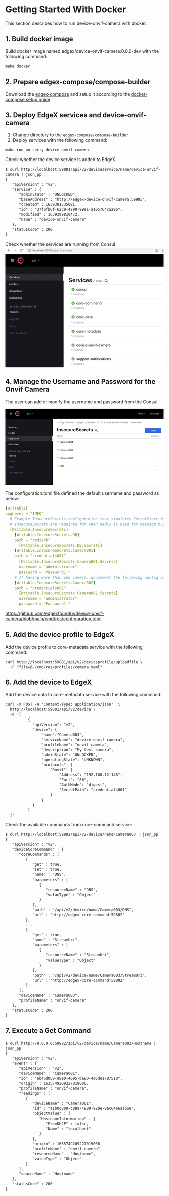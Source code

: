 # Getting Started With Docker

This section describes how to run device-onvif-camera with docker.

## 1. Build docker image
Build docker image named edgex/device-onvif-camera:0.0.0-dev with the following command:
```shell
make docker
```

## 2. Prepare edgex-compose/compose-builder
Download the [edgex-compose](https://github.com/edgexfoundry/edgex-compose) and setup it according to the [docker-compose setup guide](./docker-compose/README.md)

## 3. Deploy EdgeX services and device-onvif-camera
 1. Change directory to the `edgex-compose/compose-builder`
 2. Deploy services with the following command:
```shell
make run no-secty device-onvif-camera
```

Check whether the device service is added to EdgeX
```shell
$ curl http://localhost:59881/api/v2/deviceservice/name/device-onvif-camera | json_pp
{
   "apiVersion" : "v2",
   "service" : {
      "adminState" : "UNLOCKED",
      "baseAddress" : "http://edgex-device-onvif-camera:59985",
      "created" : 1639381535081,
      "id" : "37f6fb6f-62c9-4290-99e1-a105764ca296",
      "modified" : 1639399810472,
      "name" : "device-onvif-camera"
   },
   "statusCode" : 200
}
```

Check whether the services are running from Consul
![Consul](images/getting-started-with-docker-consul.jpg)

## 4. Manage the Username and Password for the Onvif Camera
The user can add or modify the username and password from the Consul.

![Consul](images/getting-started-with-docker-consul-keyvalue.jpg)

The configuration.toml file defined the default username and password as below:
```yaml
[Writable]
LogLevel = "INFO"
  # Example InsecureSecrets configuration that simulates SecretStore for when EDGEX_SECURITY_SECRET_STORE=false
  # InsecureSecrets are required for when Redis is used for message bus
  [Writable.InsecureSecrets]
    [Writable.InsecureSecrets.DB]
    path = "redisdb"
      [Writable.InsecureSecrets.DB.Secrets]
    [Writable.InsecureSecrets.Camera001]
    path = "credentials001"
      [Writable.InsecureSecrets.Camera001.Secrets]
      username = "administrator"
      password = "Password1!"
    # If having more than one camera, uncomment the following config settings
    [Writable.InsecureSecrets.Camera002]
    path = "credentials002"
      [Writable.InsecureSecrets.Camera002.Secrets]
      username = "administrator"
      password = "Password1!"
```
https://github.com/edgexfoundry/device-onvif-camera/blob/main/cmd/res/configuration.toml

## 5. Add the device profile to EdgeX
Add the device profile to core-metadata service with the following command:
```shell
curl http://localhost:59881/api/v2/deviceprofile/uploadfile \
  -F "file=@./cmd/res/profiles/camera.yaml"
```

## 6. Add the device to EdgeX
Add the device data to core-metadata service with the following command:
```shell
curl -X POST -H 'Content-Type: application/json'  \
  http://localhost:59881/api/v2/device \
  -d '[
          {
            "apiVersion": "v2",
            "device": {
                "name":"Camera003",
                "serviceName": "device-onvif-camera",
                "profileName": "onvif-camera",
                "description": "My test camera",
                "adminState": "UNLOCKED",
                "operatingState": "UNKNOWN",
                "protocols": {
                    "Onvif": {
                        "Address": "192.168.12.148",
                        "Port": "80",
                        "AuthMode": "digest",
                        "SecretPath": "credentials001"
                    }
                }
            }
          }
  ]'
```

Check the available commands from core-command service:
```shell
$ curl http://localhost:59882/api/v2/device/name/Camera003 | json_pp
{
   "apiVersion" : "v2",
   "deviceCoreCommand" : {
      "coreCommands" : [
         {
            "get" : true,
            "set" : true,
            "name" : "DNS",
            "parameters" : [
               {
                  "resourceName" : "DNS",
                  "valueType" : "Object"
               }
            ],
            "path" : "/api/v2/device/name/Camera003/DNS",
            "url" : "http://edgex-core-command:59882"
         },
         ...
         {
            "get" : true,
            "name" : "StreamUri",
            "parameters" : [
               {
                  "resourceName" : "StreamUri",
                  "valueType" : "Object"
               }
            ],
            "path" : "/api/v2/device/name/Camera003/StreamUri",
            "url" : "http://edgex-core-command:59882"
         }
      ],
      "deviceName" : "Camera003",
      "profileName" : "onvif-camera"
   },
   "statusCode" : 200
}
```

## 7. Execute a Get Command
```shell
$ curl http://0.0.0.0:59882/api/v2/device/name/Camera003/Hostname | json_pp
{
   "apiVersion" : "v2",
   "event" : {
      "apiVersion" : "v2",
      "deviceName" : "Camera001",
      "id" : "6b46d058-d8e0-4095-ba80-4a6de1787510",
      "origin" : 1635749209227019000,
      "profileName" : "onvif-camera",
      "readings" : [
         {
            "deviceName" : "Camera001",
            "id" : "a1b0d809-c88a-4889-920e-8ac64e6aa658",
            "objectValue" : {
               "HostnameInformation" : {
                  "FromDHCP" : false,
                  "Name" : "localhost"
               }
            },
            "origin" : 1635749209227019000,
            "profileName" : "onvif-camera",
            "resourceName" : "Hostname",
            "valueType" : "Object"
         }
      ],
      "sourceName" : "Hostname"
   },
   "statusCode" : 200
}
```
